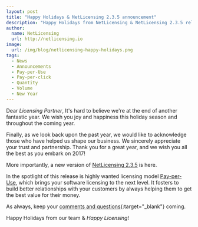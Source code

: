 ```yaml
---
layout: post
title: "Happy Holidays & NetLicensing 2.3.5 announcement"
description: "Happy Holidays from NetLicensing & NetLicensing 2.3.5 release announcement"
author:
  name: NetLicensing
  url: http://netlicensing.io
image:
  url: /img/blog/netlicensing-happy-holidays.png
tags:
  - News
  - Announcements
  - Pay-per-Use
  - Pay-per-click
  - Quantity
  - Volume
  - New Year
---
```


Dear *Licensing Partner*,
It's hard to believe we're at the end of another fantastic year.
We wish you joy and happiness this holiday season and throughout the coming year.

Finally, as we look back upon the past year, we would like to acknowledge those who have helped us shape our business. We sincerely appreciate your trust and partnership. Thank you for a great year, and we wish you all the best as you embark on 2017!

More importantly, a new version of [NetLicensing 2.3.5](https://www.labs64.de/confluence/x/vwDx) is here.

In the spotlight of this release is highly wanted licensing model [Pay-per-Use](https://www.labs64.de/confluence/x/uQCo), which brings your software licensing to the next level. It fosters to build better relationships with your customers by always helping them to get the best value for their money.

As always, keep your [comments and questions](https://netlicensing.uservoice.com/){:target="_blank"} coming.

Happy Holidays from our team & *Happy Licensing*!
